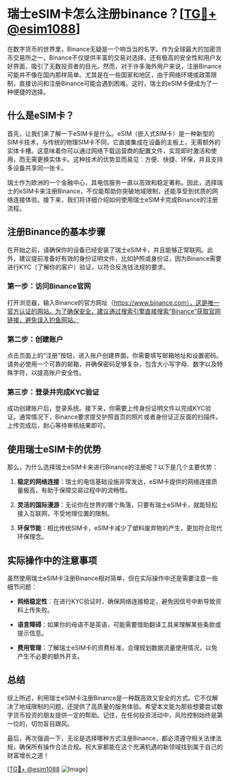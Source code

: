 # 瑞士eSIM卡怎么注册binance？[[TG💪+ @esim1088](https://t.me/s/esim1088)]

在数字货币的世界里，Binance无疑是一个响当当的名字。作为全球最大的加密货币交易所之一，Binance不仅提供丰富的交易对选择，还有极高的安全性和用户友好界面，吸引了无数投资者的目光。然而，对于许多海外用户来说，注册Binance可能并不像在国内那样简单。尤其是在一些国家和地区，由于网络环境或政策限制，直接访问和注册Binance可能会遇到困难。这时，瑞士的eSIM卡便成为了一种便捷的选择。

## 什么是eSIM卡？

首先，让我们来了解一下eSIM卡是什么。eSIM（嵌入式SIM卡）是一种新型的SIM卡技术，与传统的物理SIM卡不同，它直接集成在设备的主板上，无需额外的实体卡槽。这意味着你可以通过网络下载运营商的配置文件，实现即时激活和使用，而无需更换实体卡。这种技术的优势显而易见：方便、快捷、环保，并且支持多设备共享同一张卡。

瑞士作为欧洲的一个金融中心，其电信服务一直以高效和稳定著称。因此，选择瑞士的eSIM卡来注册Binance，不仅能帮助你突破地域限制，还能享受到优质的网络连接体验。接下来，我们将详细介绍如何使用瑞士eSIM卡完成Binance的注册流程。

## 注册Binance的基本步骤

在开始之前，请确保你的设备已经安装了瑞士eSIM卡，并且能够正常联网。此外，建议提前准备好有效的身份证明文件，比如护照或身份证，因为Binance需要进行KYC（了解你的客户）验证，以符合反洗钱法规的要求。

### 第一步：访问Binance官网

打开浏览器，输入Binance的官方网址（https://www.binance.com），这是唯一官方认证的网站。为了确保安全，建议通过搜索引擎直接搜索“Binance”获取官网链接，避免误入钓鱼网站。

### 第二步：创建账户

点击页面上的“注册”按钮，进入账户创建界面。你需要填写邮箱地址和设置密码。请务必使用一个可靠的邮箱，并确保密码足够复杂，包含大小写字母、数字以及特殊字符，以提高账户安全性。

### 第三步：登录并完成KYC验证

成功创建账户后，登录系统。接下来，你需要上传身份证明文件以完成KYC验证。通常情况下，Binance要求提交护照首页的照片或者身份证正反面的扫描件。上传完成后，耐心等待审核结果即可。

## 使用瑞士eSIM卡的优势

那么，为什么选择瑞士eSIM卡来进行Binance的注册呢？以下是几个主要优势：

1. **稳定的网络连接**：瑞士的电信基础设施非常发达，eSIM卡提供的网络连接质量极高，有助于保障交易过程中的流畅性。
   
2. **灵活的国际漫游**：无论你在世界的哪个角落，只要有瑞士eSIM卡，就能轻松接入互联网，不受地理位置的限制。

3. **环保节能**：相比传统SIM卡，eSIM卡减少了塑料废弃物的产生，更加符合现代环保理念。

## 实际操作中的注意事项

虽然使用瑞士eSIM卡注册Binance相对简单，但在实际操作中还是需要注意一些细节问题：

- **网络稳定性**：在进行KYC验证时，确保网络连接稳定，避免因信号中断导致资料上传失败。
  
- **语言障碍**：如果你的母语不是英语，可能需要借助翻译工具来理解某些条款或提示信息。

- **费用管理**：了解瑞士eSIM卡的资费标准，合理规划数据流量使用情况，以免产生不必要的额外开支。

## 总结

综上所述，利用瑞士eSIM卡注册Binance是一种既高效又安全的方式。它不仅解决了地域限制的问题，还提供了高质量的服务体验。希望本文能为那些想要尝试数字货币投资的朋友提供一定的帮助。记住，在任何投资活动中，风险控制始终是第一位的，切勿盲目跟风。

最后，再次强调一下，无论是选择哪种方式注册Binance，都必须遵守相关法律法规，确保所有操作合法合规。祝大家都能在这个充满机遇的新领域找到属于自己的财富增长之道！

[[TG💪+ @esim1088](https://t.me/s/esim1088) ![Image](https://i.postimg.cc/4NQfJmqS/Snipaste-2025-05-13-00-14-12.png)]